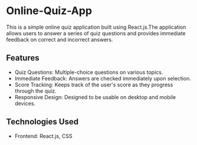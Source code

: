 # Online-Quiz-App

This is a simple online quiz application built using React.js.The application allows users to answer a series of quiz questions and provides immediate feedback on correct and incorrect answers. 

## Features

- Quiz Questions: Multiple-choice questions on various topics.
- Immediate Feedback: Answers are checked immediately upon selection.
- Score Tracking: Keeps track of the user's score as they progress through the quiz.
- Responsive Design: Designed to be usable on desktop and mobile devices.

## Technologies Used

- Frontend: React.js, CSS
